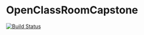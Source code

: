# OpenClassRoomCapstone

[![Build Status](https://travis-ci.org/pascaloseko/OpenClassRoomCapstone.svg?branch=master)](https://travis-ci.org/pascaloseko/OpenClassRoomCapstone) 
